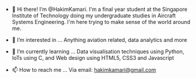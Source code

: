 - 👋 Hi there! I’m @HakimKamari. I'm a final year student at the Singapore Institute of Technology doing my undergraduate studies in Aircraft Systems Engineering.
I'm here trying to make sense of the world around me.

- 👀 I’m interested in ...
Anything aviation related, data analytics and more 

- 🌱 I’m currently learning ...
Data visualisation techniques using Python,
IoTs using C, and
Web design using HTML5, CSS3 and Javascript 

- 📫 How to reach me ...
Via email: hakimkamari@gmail.com

<!---
HakimKamari/HakimKamari is a ✨ special ✨ repository because its `README.md` (this file) appears on your GitHub profile.
You can click the Preview link to take a look at your changes.
--->
